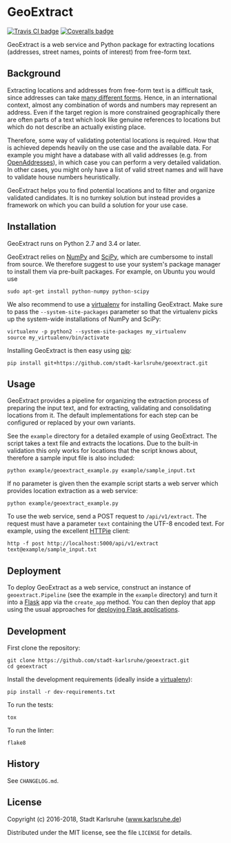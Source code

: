 # GeoExtract

[![Travis CI badge](https://travis-ci.org/stadt-karlsruhe/geoextract.svg?branch=master)](https://travis-ci.org/stadt-karlsruhe/geoextract) [![Coveralls badge](https://coveralls.io/repos/github/stadt-karlsruhe/geoextract/badge.svg)](https://coveralls.io/github/stadt-karlsruhe/geoextract)

GeoExtract is a web service and Python package for extracting locations
(addresses, street names, points of interest) from free-form text.


## Background

Extracting locations and addresses from free-form text is a difficult task,
since addresses can take [many different forms][falsehoods]. Hence, in an
international context, almost any combination of words and numbers may
represent an address. Even if the target region is more constrained
geographically there are often parts of a text which look like genuine
references to locations but which do not describe an actually existing place.

Therefore, some way of validating potential locations is required. How that
is achieved depends heavily on the use case and the available data. For example
you might have a database with all valid addresses (e.g. from
[OpenAddresses][openaddresses]), in which case you can perform a very detailed
validation. In other cases, you might only have a list of valid street names
and will have to validate house numbers heuristically.

GeoExtract helps you to find potential locations and to filter and organize
validated candidates. It is no turnkey solution but instead provides a
framework on which you can build a solution for your use case.

[falsehoods]: https://www.mjt.me.uk/posts/falsehoods-programmers-believe-about-addresses/
[openaddresses]: https://openaddresses.io/


## Installation

GeoExtract runs on Python 2.7 and 3.4 or later.

GeoExtract relies on [NumPy][numpy] and [SciPy][scipy], which are cumbersome
to install from source. We therefore suggest to use your system's package
manager to install them via pre-built packages. For example, on Ubuntu you
would use

    sudo apt-get install python-numpy python-scipy

We also recommend to use a [virtualenv][virtualenv] for installing
GeoExtract. Make sure to pass the `--system-site-packages` parameter so that
the virtualenv picks up the system-wide installations of NumPy and SciPy:

    virtualenv -p python2 --system-site-packages my_virtualenv
    source my_virtualenv/bin/activate

Installing GeoExtract is then easy using [pip][pip]:

    pip install git+https://github.com/stadt-karlsruhe/geoextract.git

[numpy]: http://www.numpy.org/
[scipy]: https://www.scipy.org/
[virtualenv]: https://virtualenv.pypa.io
[pip]: https://pip.pypa.io


## Usage

GeoExtract provides a pipeline for organizing the extraction process of
preparing the input text, and for extracting, validating and consolidating
locations from it. The default implementations for each step can be configured
or replaced by your own variants.

See the `example` directory for a detailed example of using GeoExtract. The
script takes a text file and extracts the locations. Due to the built-in
validation this only works for locations that the script knows about, therefore
a sample input file is also included:

    python example/geoextract_example.py example/sample_input.txt

If no parameter is given then the example script starts a web server which
provides location extraction as a web service:

    python example/geoextract_example.py

To use the web service, send a POST request to `/api/v1/extract`. The request
must have a parameter `text` containing the UTF-8 encoded text. For example,
using the excellent [HTTPie] client:

    http -f post http://localhost:5000/api/v1/extract text@example/sample_input.txt

[HTTPie]: https://httpie.org/


## Deployment

To deploy GeoExtract as a web service, construct an instance of
`geoextract.Pipeline` (see the example in the `example` directory) and turn it
into a [Flask] app via the `create_app` method. You can then deploy that app
using the usual approaches for [deploying Flask applications].

[Flask]: http://flask.pocoo.org
[deploying Flask applications]: http://flask.pocoo.org/docs/latest/deploying/


## Development

First clone the repository:

    git clone https://github.com/stadt-karlsruhe/geoextract.git
    cd geoextract

Install the development requirements (ideally inside a [virtualenv]):

    pip install -r dev-requirements.txt

To run the tests:

    tox

To run the linter:

    flake8


## History

See `CHANGELOG.md`.


## License

Copyright (c) 2016-2018, Stadt Karlsruhe (www.karlsruhe.de)

Distributed under the MIT license, see the file `LICENSE` for details.

